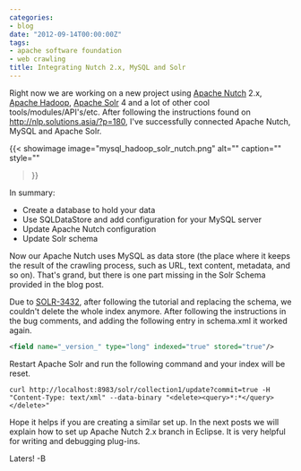 ```yaml
---
categories:
- blog
date: "2012-09-14T00:00:00Z"
tags:
- apache software foundation
- web crawling
title: Integrating Nutch 2.x, MySQL and Solr
---
```


Right now we are working on a new project using <a href="http://nutch.apache.org" title="Apache Nutch">Apache Nutch</a> 2.x, <a href="http://hadoop.apache.org" title="Apache Hadoop">Apache Hadoop</a>, <a href="http://solr.apache.org" title="Apache Solr">Apache Solr</a> 4 and a lot of other cool tools/modules/API's/etc. After following the instructions found on <a href="http://nlp.solutions.asia/?p=180" title="http://nlp.solutions.asia/?p=180">http://nlp.solutions.asia/?p=180</a>, I've successfully connected Apache Nutch, MySQL and Apache Solr.

{{< showimage
  image="mysql_hadoop_solr_nutch.png"
  alt=""
  caption=""
  style=""
>}}

<!--more-->

In summary:

<ul>
<li>Create a database to hold your data</li>
<li>Use SQLDataStore and add configuration for your MySQL server</li>
<li>Update Apache Nutch configuration</li>
<li>Update Solr schema</li>
</ul>

Now our Apache Nutch uses MySQL as data store (the place where it keeps the result of the crawling process, such as URL,  text content, metadata, and so on). That's grand, but there is one part missing in the Solr Schema provided in the blog post. 

Due to <a href="https://issues.apache.org/jira/browse/SOLR-3432" title="SOLR-3432">SOLR-3432</a>, after following the tutorial and replacing the schema, we couldn't delete the whole index anymore. After following the instructions in the bug comments, and adding the following entry in schema.xml it worked again.

<!--more-->

```xml
<field name="_version_" type="long" indexed="true" stored="true"/>
```

Restart Apache Solr and run the following command and your index will be reset.

```shell
curl http://localhost:8983/solr/collection1/update?commit=true -H "Content-Type: text/xml" --data-binary "<delete><query>*:*</query></delete>"
```

Hope it helps if you are creating a similar set up. In the next posts we will explain how to set up Apache Nutch 2.x branch in Eclipse. It is very helpful for writing and debugging plug-ins.

Laters! -B
